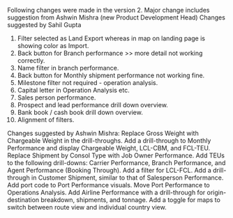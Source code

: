 Following changes were made in the version 2. Major change includes suggestion from Ashwin Mishra (new Product Development Head)
Changes suggested by Sahil Gupta
1. Filter selected as Land Export whereas in map on landing page is showing color as Import.
2. Back button for Branch performance >> more detail not working correctly.
3. Name filter in branch performance.
4. Back button for Monthly shipment performance not working fine.
5. Milestone filter not required - operation analysis.
6. Capital letter in Operation Analysis etc.
7. Sales person performance.
8. Prospect and lead performance drill down overview.
9. Bank book / cash book drill down overview.
10. Alignment of filters.

Changes suggested by Ashwin Mishra:
Replace Gross Weight with Chargeable Weight in the drill-throughs.
Add a drill-through to Monthly Performance and display Chargeable Weight, LCL-CBM, and FCL-TEU.
Replace Shipment by Consol Type with Job Owner Performance.
Add TEUs to the following drill-downs: Carrier Performance, Branch Performance, and Agent Performance (Booking Through).
Add a filter for LCL-FCL.
Add a drill-through in Customer Shipment, similar to that of Salesperson Performance.
Add port code to Port Performance visuals.
Move Port Performance to Operations Analysis.
Add Airline Performance with a drill-through for origin-destination breakdown, shipments, and tonnage.
Add a toggle for maps to switch between route view and individual country view.
